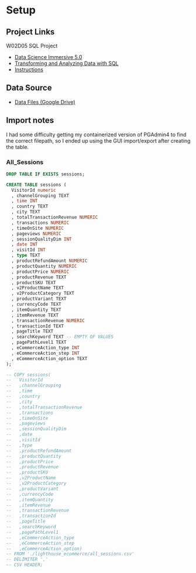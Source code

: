 # Setup

## Project Links

W02D05 SQL Project

* [Data Science Immersive 5.0](https://data.compass.lighthouselabs.ca/p/8/days/w02d5/activities/2729)
* [Transforming and Analyzing Data with SQL](https://data.compass.lighthouselabs.ca/projects/SQL-final-project)
* [Instructions](https://data.compass.lighthouselabs.ca/1db3d043-0e95-46f0-89ce-5fdc8009c24c)

## Data Source

* [Data Files (Google Drive)](https://drive.google.com/drive/folders/1efDA4oc9w-bTbAvrESdOJpg9u-gEUBhJ?usp=sharing)

## Import notes

I had some difficulty getting my containerized version of PGAdmin4 to find the correct filepath, so I ended up using the GUI import/export after creating the table.

### All_Sessions

```sql
DROP TABLE IF EXISTS sessions;

CREATE TABLE sessions (
  VisitorId numeric
  , channelGrouping TEXT
  , time INT
  , country TEXT
  , city TEXT
  , totalTransactionRevenue NUMERIC
  , transactions NUMERIC
  , timeOnSite NUMERIC
  , pageviews NUMERIC
  , sessionQualityDim INT
  , date INT
  , visitId INT
  , type TEXT
  , productRefundAmount NUMERIC
  , productQuantity NUMERIC
  , productPrice NUMERIC
  , productRevenue TEXT
  , productSKU TEXT
  , v2ProductName TEXT
  , v2ProductCategory TEXT
  , productVariant TEXT
  , currencyCode TEXT
  , itemQuantity TEXT
  , itemRevenue TEXT
  , transactionRevenue NUMERIC
  , transactionId TEXT
  , pageTitle TEXT
  , searchKeyword TEXT -- EMPTY OF VALUES
  , pagePathLevel1 TEXT
  , eCommerceAction_type INT
  , eCommerceAction_step INT
  , eCommerceAction_option TEXT
);

-- COPY sessions(
--   VisitorId
--   ,channelGrouping
--   ,time
--   ,country
--   ,city
--   ,totalTransactionRevenue
--   ,transactions
--   ,timeOnSite
--   ,pageviews
--   ,sessionQualityDim
--   ,date
--   ,visitId
--   ,type
--   ,productRefundAmount
--   ,productQuantity
--   ,productPrice
--   ,productRevenue
--   ,productSKU
--   ,v2ProductName
--   ,v2ProductCategory
--   ,productVariant
--   ,currencyCode
--   ,itemQuantity
--   ,itemRevenue
--   ,transactionRevenue
--   ,transactionId
--   ,pageTitle
--   ,searchKeyword
--   ,pagePathLevel1
--   ,eCommerceAction_type
--   ,eCommerceAction_step
--   ,eCommerceAction_option)
-- FROM './lighthouse_ecommerce/all_sessions.csv'
-- DELIMITER ','
-- CSV HEADER;

```
